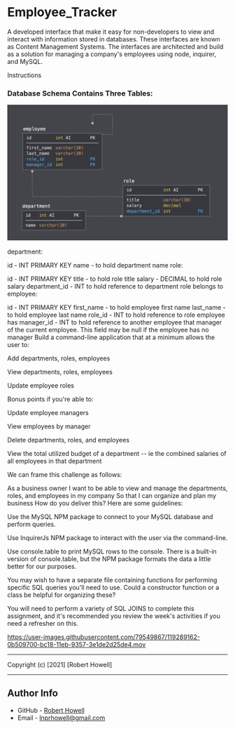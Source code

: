 # Employee_Tracker

A developed interface that make it easy for non-developers to view and interact with information stored in databases. These interfaces are known as Content Management Systems. The interfaces are architected and build as a solution for managing a company's employees using node, inquirer, and MySQL.

Instructions
### Database Schema Contains Three Tables:
![homepage](./assets/images/screenShot.png "homepage")

department:

id - INT PRIMARY KEY
name - to hold department name
role:

id - INT PRIMARY KEY
title - to hold role title
salary - DECIMAL to hold role salary
department_id - INT to hold reference to department role belongs to
employee:

id - INT PRIMARY KEY
first_name - to hold employee first name
last_name - to hold employee last name
role_id - INT to hold reference to role employee has
manager_id - INT to hold reference to another employee that manager of the current employee. This field may be null if the employee has no manager
Build a command-line application that at a minimum allows the user to:

Add departments, roles, employees

View departments, roles, employees

Update employee roles

Bonus points if you're able to:

Update employee managers

View employees by manager

Delete departments, roles, and employees

View the total utilized budget of a department -- ie the combined salaries of all employees in that department

We can frame this challenge as follows:

As a business owner
I want to be able to view and manage the departments, roles, and employees in my company
So that I can organize and plan my business
How do you deliver this? Here are some guidelines:

Use the MySQL NPM package to connect to your MySQL database and perform queries.

Use InquirerJs NPM package to interact with the user via the command-line.

Use console.table to print MySQL rows to the console. There is a built-in version of console.table, but the NPM package formats the data a little better for our purposes.

You may wish to have a separate file containing functions for performing specific SQL queries you'll need to use. Could a constructor function or a class be helpful for organizing these?

You will need to perform a variety of SQL JOINS to complete this assignment, and it's recommended you review the week's activities if you need a refresher on this.

https://user-images.githubusercontent.com/79549867/119289162-0b509700-bc18-11eb-9357-3e1de2d25de4.mov




---

Copyright (c) [2021] [Robert Howell]


---

## Author Info
- GitHub - [Robert Howell](https://github.com/lpnrhowell)
- Email - [lnprhowell@gmail.com]()
